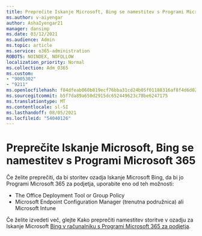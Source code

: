 ```yaml
---
title: Preprečite Iskanje Microsoft, Bing se namestitev s Programi Microsoft 365
ms.author: v-aiyengar
author: AshaIyengar21
manager: dansimp
ms.date: 03/12/2021
ms.audience: Admin
ms.topic: article
ms.service: o365-administration
ROBOTS: NOINDEX, NOFOLLOW
localization_priority: Normal
ms.collection: Adm_O365
ms.custom:
- "9005302"
- "9211"
ms.openlocfilehash: f84dfeab060b819ecf76bba31cd24b05f01188316af8f4d6d02e205f8dd18b97
ms.sourcegitcommit: b5f7da89a650d2915dc652449623c78be6247175
ms.translationtype: MT
ms.contentlocale: sl-SI
ms.lasthandoff: 08/05/2021
ms.locfileid: "54040126"
---
```

# <a name="prevent-microsoft-search-in-bing-from-installing-with-microsoft-365-apps"></a>Preprečite Iskanje Microsoft, Bing se namestitev s Programi Microsoft 365

Če želite preprečiti, da bi storitev ozadja Iskanje Microsoft Bing, da bi jo Programi Microsoft 365 za podjetja, uporabite eno od teh možnosti:

- The Office Deployment Tool or Group Policy
- Microsoft Endpoint Configuration Manager (trenutna podružnica) ali Microsoft Intune

Če želite izvedeti več, glejte Kako preprečiti namestitev storitve v ozadju za Iskanje Microsoft [Bing v računalniku s Programi Microsoft 365 za podjetja](https://go.microsoft.com/fwlink/?linkid=2151946).
